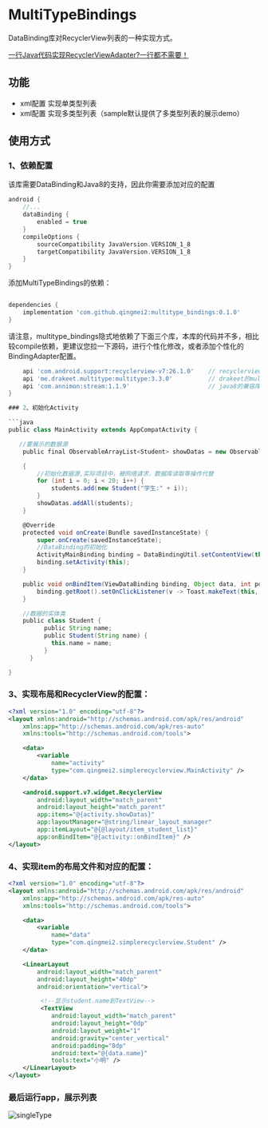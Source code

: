 # MultiTypeBindings

DataBinding库对RecyclerView列表的一种实现方式。

[一行Java代码实现RecyclerViewAdapter?一行都不需要！](https://blog.csdn.net/mq2553299/article/details/79661821)

## 功能

* xml配置 实现单类型列表
* xml配置 实现多类型列表（sample默认提供了多类型列表的展示demo）

## 使用方式

### 1、依赖配置

该库需要DataBinding和Java8的支持，因此你需要添加对应的配置

```groovy
android {
    //...
    dataBinding {
        enabled = true
    }
    compileOptions {
        sourceCompatibility JavaVersion.VERSION_1_8
        targetCompatibility JavaVersion.VERSION_1_8
    }
}
```

添加MultiTypeBindings的依赖：

```groovy

dependencies {
    implementation 'com.github.qingmei2:multitype_bindings:0.1.0'
}

```

请注意，multitype_bindings隐式地依赖了下面三个库，本库的代码并不多，相比较compile依赖，更建议您拉一下源码，进行个性化修改，或者添加个性化的BindingAdapter配置。

```groovy
    api 'com.android.support:recyclerview-v7:26.1.0'    // recyclerview的依赖
    api 'me.drakeet.multitype:multitype:3.3.0'          // drakeet的multitype库
    api 'com.annimon:stream:1.1.9'                      // java8的兼容库
}

### 2、初始化Activity

```java
public class MainActivity extends AppCompatActivity {

   //要展示的数据源
    public final ObservableArrayList<Student> showDatas = new ObservableArrayList<>();

    {
        //初始化数据源,实际项目中，被网络请求，数据库读取等操作代替
        for (int i = 0; i < 20; i++) {
            students.add(new Student("学生:" + i));
        }
        showDatas.addAll(students);
    }

    @Override
    protected void onCreate(Bundle savedInstanceState) {
        super.onCreate(savedInstanceState);
        //DataBinding的初始化
        ActivityMainBinding binding = DataBindingUtil.setContentView(this, R.layout.activity_main);
        binding.setActivity(this);
    }

    public void onBindItem(ViewDataBinding binding, Object data, int position) {
        binding.getRoot().setOnClickListener(v -> Toast.makeText(this, data.toString(), Toast.LENGTH_SHORT).show());
    }

    //数据的实体类
    public class Student {
          public String name;
          public Student(String name) {
            this.name = name;
          }
      }

}
```

### 3、实现布局和RecyclerView的配置：

```xml
<?xml version="1.0" encoding="utf-8"?>
<layout xmlns:android="http://schemas.android.com/apk/res/android"
    xmlns:app="http://schemas.android.com/apk/res-auto"
    xmlns:tools="http://schemas.android.com/tools">

    <data>
        <variable
            name="activity"
            type="com.qingmei2.simplerecyclerview.MainActivity" />
    </data>

    <android.support.v7.widget.RecyclerView
        android:layout_width="match_parent"
        android:layout_height="match_parent"
        app:items="@{activity.showDatas}"
        app:layoutManager="@string/linear_layout_manager"
        app:itemLayout="@{@layout/item_student_list}"
        app:onBindItem="@{activity::onBindItem}" />
</layout>
```

### 4、实现item的布局文件和对应的配置：

```xml
<?xml version="1.0" encoding="utf-8"?>
<layout xmlns:android="http://schemas.android.com/apk/res/android"
    xmlns:app="http://schemas.android.com/apk/res-auto"
    xmlns:tools="http://schemas.android.com/tools">

    <data>
        <variable
            name="data"
            type="com.qingmei2.simplerecyclerview.Student" />
    </data>

    <LinearLayout
        android:layout_width="match_parent"
        android:layout_height="40dp"
        android:orientation="vertical">

         <!--显示student.name到TextView-->
         <TextView
            android:layout_width="match_parent"
            android:layout_height="0dp"
            android:layout_weight="1"
            android:gravity="center_vertical"
            android:padding="8dp"
            android:text="@{data.name}"
            tools:text="小明" />
    </LinearLayout>
</layout>
```

### 最后运行app，展示列表

![singleType](https://upload-images.jianshu.io/upload_images/7293029-603b368a243cf449.png?imageMogr2/auto-orient/strip%7CimageView2/2/w/1240)


